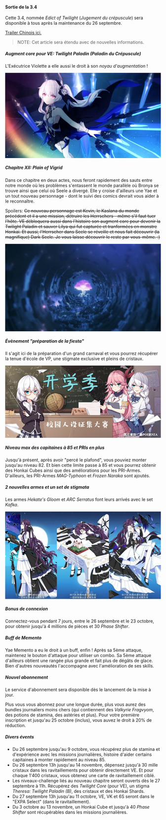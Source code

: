 #### Sortie de la 3.4

Cette 3.4, nommée _Edict of Twilight_ (_Jugement du crépuscule_) sera disponible à tous après la maintenance du 26 septembre.

[Trailer Chinois ici.](https://www.youtube.com/watch?v=tRZp1dGERPQ)

> NOTE: Cet article sera étendu avec de nouvelles informations.

##### Augment core pour VE: Twilight Paladin (Paladin du Crépuscule)

L'Exécutrice Violette a elle aussi le droit à son _noyau d'augmentation_ !

![La magnifique Twilight Paladin](/img/news/twilight-paladin.jpg)

##### Chapitre XII: Plain of Vigrid

Dans ce chapitre en deux actes, nous feront rapidement des sauts entre notre monde où les problèmes s'entassent le monde parallèle où Bronya se trouve ainsi que celui où Seele a divergé.
Elle y croise d'ailleurs une Yae et un tout nouveau personnage - dont le suivi des comics devrait vous aider à le reconnaître.

Spoilers:
<s>Ce nouveau personnage est Kevin, le Kaslana du monde précédent et il a une mission, détruire les Herrschers - même s'il faut tuer l'hôte. VE débloquera aussi dans l'histoire son augment core pour devenir la Twilight Paladin et sauver Lilya qui fut capturée et tranformées en monstre Honkai. Et aussi, l'Herrscher dans Seele se réveille et nous fait découvrir (la magnifique) Dark Seele. Je vous laisse découvrir le reste par vous-même. :)</s>

![Capture d'écran de la CG d'annonce](/img/news/chap-XII.jpg)

##### Évènement "préparation de la fiesta"

Il s'agit ici de la préparation d'un grand carnaval et vous pourrez récupérer la tenue d'école de VP, une stigmate exclusive et pleins de cristaux.

![Image promo de Chine](/img/news/fiesta-school-event.jpg)

##### Niveau max des capitaines à 85 et PRIs en plus

Jusqu'à présent, après avoir "percé le plafond", vous pouviez monter jusqu'au niveau 82.
Et bien cette limite passe à 85 et vous pourrez obtenir des Honkai Cubes ainsi que des améliorations pour les PRI-Armes.
D'ailleurs, les PRI-Armes _MAG-Typhoon_ et _Frozen Naraka_ sont ajoutés.

##### 2 nouvelles armes et un set de stigmata

Les armes _Hekate's Gloom_ et _ARC Serratus_ font leurs arrivés avec le set _Kafka_.

![Le set Kafka tel qu'aperçu en bêta](/img/news/kafka.jpg)

##### Bonus de connexion

Connectez-vous pendant 7 jours, entre le 26 septembre et le 23 octobre, pour obtenir jusqu'à 4 millions de pièces et 30 _Phase Shifter_.

##### Buff de Memento

Yae Memento a eu le droit à un buff, enfin ! Après sa 5ème attaque, maintenez le bouton d'attaque pour utiliser un combo.
Sa 5ème attaque d'ailleurs obtient une rangée plus grande et fait plus de dégâts de glace.
Bien d'autres nouveautés l'accompagne avec l'amélioration de ses skills.

##### Nouvel abonnement

Le service d'abonnement sera disponible dès le lancement de la mise à jour.

Plus vous vous abonnez pour une longue durée, plus vous aurez des bundles journaliers moins chers (qui contiennent des _Valkyrie Fragvyom_, des potions de stamina, des astéries et plus).
Pour votre première inscription et jusqu'au 25 octobre (inclus), vous auvez le droit à 20% de réduction.

##### Divers évents

- Du 26 septembre jusqu'au 9 octobre, vous récupérez plus de stamina et d'expérience avec les missions journalières, histoire d'aider certains capitaines à monter rapidement au niveau 85.
- Du 26 septembre 13h jusqu'au 14 novembre, dépensez jusqu'à 30 mille cristaux dans les ravitaillements pour obtenir directement VE. Et pour chaque 1'400 cristaux, vous obtenez une carte de ravitaillement ciblé.
- Les niveaux-challenge liés au nouveau chapitre seront ouverts dès le 27 septembre à 11h. Récupérez des _Twilight Core_ (pour VE), un stigma _Theresa: Twilight Paladin (B)_, des cristaux et des Honkai Shards.
- Du 27 septembre 13h jusqu'au 11 octobre, VE, VK et 6S seront dans le "EXPA Select" (dans le ravitaillement).
- Du 3 octobre au 13 novembre, un Honkai Cube et jusqu'à 40 _Phase Shifter_ sont récupérables dans les missions journalières.
